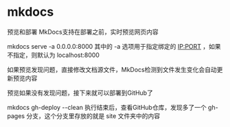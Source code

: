 # mkdocs


预览和部署
MkDocs支持在部署之前，实时预览网页内容

mkdocs serve -a 0.0.0.0:8000
其中的 -a 选项用于指定绑定的 <IP:PORT> ，如果不指定，则默认为 localhost:8000

如果预览发现问题，直接修改文档源文件，MkDocs检测到文件发生变化会自动更新预览内容

预览如果没有发现问题，接下来就可以部署到GitHub了

mkdocs gh-deploy --clean
执行结束后，查看GitHub仓库，发现多了一个 gh-pages 分支，这个分支里存放的就是 site 文件夹中的内容
